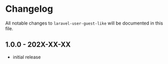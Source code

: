 # Changelog

All notable changes to `laravel-user-guest-like` will be documented in this file.

## 1.0.0 - 202X-XX-XX

- initial release
